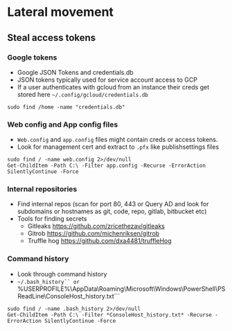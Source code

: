 # Lateral movement
## Steal access tokens
### Google tokens
-  Google JSON Tokens and credentials.db
-  JSON tokens typically used for service account access to GCP
-  If a user authenticates with gcloud from an instance their creds get stored here ```~/.config/gcloud/credentials.db```
```
sudo find /home -name "credentials.db"
```

### Web config and App config files
-  ```Web.config``` and ```app.config``` files might contain creds or access tokens.
- Look for management cert and extract to ```.pfx``` like publishsettings files
```
sudo find / -name web.config 2>/dev/null
Get-ChildItem -Path C:\ -Filter app.config -Recurse -ErrorAction SilentlyContinue -Force
```

### Internal repositories
- Find internal repos (scan for port 80, 443 or Query AD and look for subdomains or hostnames as git, code, repo, gitlab, bitbucket etc)
- Tools for finding secrets
  - Gitleaks https://github.com/zricethezav/gitleaks
  - Gitrob https://github.com/michenriksen/gitrob
  - Truffle hog https://github.com/dxa4481/truffleHog
  
### Command history
- Look through command history
- ```~/.bash_history`` or ```%USERPROFILE%\AppData\Roaming\Microsoft\Windows\PowerShell\PSReadLine\ConsoleHost_history.txt```
```
sudo find / -name .bash_history 2>/dev/null
Get-ChildItem -Path C:\ -Filter *ConsoleHost_history.txt* -Recurse -ErrorAction SilentlyContinue -Force
```
